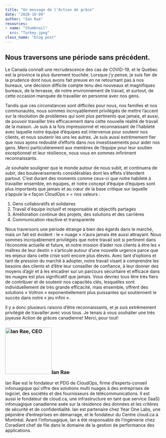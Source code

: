 ```yaml
---
title: "Un message de l’Action de grâce"
date: "2020-10-09"
author: "Ian Rae"
resources:
- name: "thumbnail"
  src: "Turkey.jpeg"
class_name: "blog post"
---
```


<h2>Nous traversons une période sans précédent.
</h2>

<p>Le Canada connaît une recrudescence des cas de COVID-19, et le Québec est la province la plus durement touchée. Lorsque j’y pense, je suis fier de la prudence dont nous avons fait preuve en ne retournant pas à nos bureaux, une décision difficile compte tenu des nouveaux et magnifiques bureaux, de la terrasse, de notre environnement de travail, et surtout, de cette occasion manquée de travailler en personne avec nos gens.</p>

<p>Tandis que ces circonstances sont difficiles pour nous, nos familles et nos communautés, nous sommes incroyablement privilégiés de mettre l’accent sur la résolution de problèmes qui sont plus pertinents que jamais, et aussi, de pouvoir travailler très efficacement dans cette nouvelle réalité de travail de la maison. Je suis à la fois impressionné et reconnaissant de l’habileté avec laquelle notre équipe d’équipes est intervenue pour soutenir nos clients, et nous soutenir les uns les autres. Je suis aussi extrêmement fier que nous ayons redoublé d’efforts dans nos investissements pour aider nos gens. Merci particulièrement aux membres de l’équipe pour leur soutien exceptionnel et leur résilience, nous vous en sommes infiniment reconnaissants.</p>

<p>Je souhaite souligner que le monde autour de nous subit, et continuera de subir, des bouleversements considérables dont les effets s’étendent partout. C’est durant des moments comme ceux-ci que notre habileté à travailler ensemble, en équipes, et notre concept d’équipe d’équipes sont plus importants que jamais et au cœur de la base critique sur laquelle s’appuie la « façon CloudOps » = nos valeurs :</p>

<ol>
  <li>Gens collaboratifs et solidaires</li>
  <li>Travail d'équipe inclusif et responsable et objectifs partagés</li>
  <li>Amélioration continue des projets, des solutions et des carrières</li>
  <li>Communication réactive et transparente</li>
</ol>

<p>Nous traversons une période étrange à bien des égards dans le marché, mais un fait est évident : le « nuage » n’aura jamais été aussi attrayant. Nous sommes incroyablement privilégiés que notre travail soit si pertinent dans l’économie actuelle et future, et notre mission d’aider nos clients à être les « maîtres de leur destin » s’articule autour d’une nouvelle urgence parce que les enjeux dans cette crise sont encore plus élevés. Avec tant d’options et tant de pression du marché à adopter, notre travail visant à comprendre les besoins des clients et d’être leur conseiller de confiance, à leur donner des moyens d’agir et à les encadrer sur un parcours sécuritaire et efficace dans les nuages est plus significatif que jamais. Vous devriez tous être très fiers de contribuer et de soutenir nos capacités clés, lesquelles sont individuellement de très grande efficacité, mais ensemble, offrent des solutions « Voltron » exponentiellement plus puissantes qui soutiennent le succès dans notre « jeu infini ».</p>

<p>Il y a donc plusieurs raisons d’être reconnaissants, et je suis extrêmement privilégié de travailler avec vous tous. Je tenais à vous souhaiter une très joyeuse Action de grâces canadienne! Merci, pour tout!</p>

<h3><img class="alignleft" title="Ian Rae" src="/images/blog/post/irae_150x150.jpeg" alt="Ian Rae, CEO" width="150">Ian Rae</h3><p>Ian Rae est le fondateur et PDG de CloudOps, firme d’experts-conseil infonuagique qui offre des solutions multi nuages à des entreprises de logiciel, des sociétés et des fournisseurs de télécommunications. Il est aussi le fondateur de cloud.ca, une infrastructure en tant que service (IaaS) infonuagique canadienne axée sur la résidence des données et les critères de sécurité et de confidentialité. Ian est partenaire chez Year One Labs, une pépinière d’entreprises en démarrage, et le fondateur du Centre cloud.ca à Montréal.
Avant l’infonuagique, Ian a été responsable de l’ingénierie chez Coradiant chef de file dans le domaine de la gestion de performance des applications.</p>